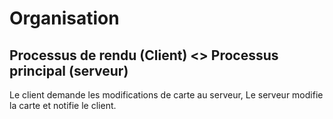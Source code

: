 # Organisation

## Processus de rendu (Client) <> Processus principal (serveur)

Le client demande les modifications de carte au serveur,
Le serveur modifie la carte et notifie le client.